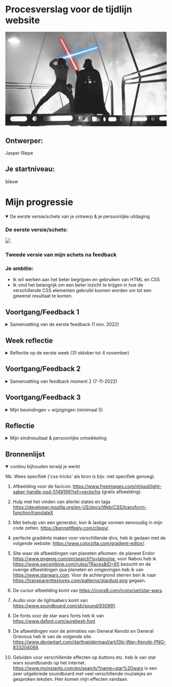 # Procesverslag voor de tijdlijn website

![Luke SKywalker vecht tegen Darth Vader in Cloud City](readme-images/star-wars-remix-song.jpeg "Luke SKywalker vecht tegen Darth Vader in Cloud City")


## Ontwerper: 
Jasper Riepe

## Je startniveau:
blauw

# Mijn progressie

<details open>
  <summary>De eerste versie/schets van je ontwerp & je persoonlijke uitdaging</summary>

  ### De eerste versie/schets:
  ![](readme-images/20221031_225448.jpg)

  ### Tweede versie van mijn schets na feedback

  ### Je ambitie:

- Ik wil werken aan het beter begrijpen en gebruiken van HTML en CSS
- Ik vind het belangrijk om een beter inzicht te krijgen in hoe de verschillende CSS elementen gebruikt kunnen worden om tot een gewenst resultaat te komen.
 
</details>




## Voortgang/Feedback 1

<details>
  <summary>Samenvatting van de eerste feedback (1 nov. 2022)</summary>

  ### Bevindingen:

  - Kijk goed waar je je informatie gaat neerzetten en maak deze ook informatief.
  - Hele scherm benutten, leuk om naar links en rechts te scrollen of naar beneden.
  - Interactief lightsaber wanneer je scrollt, dat hij langer wordt.
  - Sounds toevoegen aan de lightsabers.
  - Misschien filmpjes van gevecht scenes toevoegen.
  - Soort opstart animatie toevoegen.
  - LEGO Star Wars lightsaber toevoegen.
  - Achtergrond zwart met wat fonkelende sterretjes

  ### oplossingen:
 Tijdens de feedback van een andere student, heb ik veel nieuwe en goeie ideeën gekregen. Zo moet ik goed gaan nadenken waar ik mijn informatie neerzet. Dit wil ik graag interactief houden, dus de plek is belangrijk. Daarnaast moet ik een besluit nemen hoe ik de hele pagina wil gaan vullen. Naar beneden scrollen of links en rechts? Er moet ook duidelijke feedback komen voor de gebruiker als hij/zij op een bepaalde knop drukt. Dit kan visueel gebeuren door een zichtbare verandering of op een andere manier.

 Als volgt is het toevoegen van geluiden een *must have*. Lightsabers hebben een enorm uniek geluid, een die elk persoon wel kan herkennen. Deze wil ik dus enorm graag toepassen. Dit geldt ook voor quotes van karakters uit de film of series of andere speciale geluiden. Ik ga dus de aankomende week meer focus leggen op het begrijpen van Java codes. Ik heb het gevoel dat hier de sleutel ligt tot het maken van vele animaties.

 Ik zit ook al na te denken over een opstart animatie. Dus als je de website aanklikt en voor het eerst bekijkt, dat er een aantal afbeeldingen van lightsaber vecht scènes in beeld komen, dan langzaam het woord **Star Wars** en vervolgens verdwijnt het allemaal en verschijnen de lightabers. Door lightsabers te laten zien vooraf, weet de gebruiker sneller dat het over lightsabers gaat. Ik heb nog geen idee hoe ik dit moet gaan aanpakken, maar zoals ik al zei moet dit met CSS en Java wel lukken.

 Een Easter Egg kan een LEGO lightsabers zijn die ik toevoeg. Deze wordt natuurlijk niet in de films of dergelijke gebruikt, maar is wel een iconisch LEGO onderdeel dat elke Star Wars fan wel herkent. Verdere easter eggs zullen te maken hebben met geluiden of beelden uit de films en series van Star Wars.

 Als laatste punt is de achtergrond. Graag wil ik een achtergrond die past bij de lightsabers. Een goeie manier is het gebruik van sterretjes. Een animatie toevoegen aan de achtergrond maakt de webiste nog interessanter!

</details>

## Week reflectie
<details>
  <summary> Reflectie op de eerste week (31 oktober tot 4 november)</summary>

  ### Inleiding
  Afgelopen week heb ik mij enorm ingezet om alles te weten te komen over HTML, CSS en Java Script. Ik begon moeizaam en wist niet waar ik moest beginnen. Gelukkig waren er studenten die mij wisten te vertellen hoe ik het beste kon starten met een website en al gauw had ik mijn eerste regels code geschreven. Grappig hoe je emoties tijdens het coderen kunnen veranderen. Het ene moment ben je trots dat iets lukt, en nog geen 10 minuten later zit je gefrustreerd door een foutmelding achter je scherm te zoeken naar de typefout die je hebt gemaakt.
  
  Ik vind coderen best leuk. Je ziet meteen resultaat en dat is zeker handig voor iemand die geen geduld heeft! Ik leer enorm snel hoe HTML en CSS in elkaar zitten. We krijgen voldoende uitleg en oefeningen. Hierdoor kan ik mijn kennis blijven vergroten.

  Ik heb vertrouwen in mijn website. Ik heb tot nu toe een goeie basis, iets waar ik al trots op ben. Ik ga de aankomende week veel veranderingen doorvoeren en verbeteringen toepassen. Ik zal om feedback blijven vragen om zo tot een top resultaat te komen!

  ### Pluspunten van de week

  - Ik vraag voldoende hulp aan medestudenten, de studenassistent en docent.
  - Mijn website heeft een goeie basis om aan door te werken.
  - Er is een fijne sfeer in de klas, dat zorgt dat je niet beschaamd hoeft te zijn om vragen te stellen.
  - Zelfs ik wordt wel eens gevraagd of ik met iemand kan meekijken.

  ### Verbeterpunten van de week

- Inhoudelijk moet mijn site meer *responsive* worden.
- De animaties voor de lightsaber blades moeten gemaakt en gelinked worden.
- Ik moet meer het beoordelingsformulier bijhouden om te zorgen dat ik geen punten mis.

</details>

## Voortgang/Feedback 2

<details>
  <summary>Samenvatting van feedback moment 2 (7-11-2022)</summary>
  
  ### Bevindingen:
  Vandaag had ik een feedbakc moment met Mila uit de klas. Nadat ik haar feedback had gegeven, vulde ze voor mij een beoordelingsformulier in. Ze omcirkelde op het begin meerdere malen 'ja'. Echter toen ze verder ging kwamen we bij het eerste punt van verbetering, en dat is dat de afbeeldingen (welke tevoorschijn komen als je op een planeet klikt) nog geen goeie verhoudingen hebben. Dit klopt aangezien dit afbeeldingen waren waarmee ik de functie aan het testen was. Ook de kwaliteit van de afbeeldingen mag een stuk beter.

  Als volgende punt was er aan te merken dat wel alles goed te bereiken was met de 'tab' toets, maar nog geen interactieve elementen bevatten. Ik mag ook meer gebruik gaan maken van een bijvoorbeeld 

  #### oplossing:

</details>




## Voortgang/Feedback 3

<details>
  <summary>Mijn bevindingen + wijzigingen (minimaal 5)</summary>
  
  ### Bevinding 1:
  Omschrijving van wat er nog niet orde was (tekst en afbeeding(en)).

  #### oplossing:
  Beschrijving hoe je het hebt hebt opgelost of als het niet gelukt is hoe je het zou oplossen (tekst en afbeeding(en)).



  ### Bevinding 2:
  Omschrijving van wat er nog niet orde was (tekst en afbeeding(en)).

  #### oplossing:
  Beschrijving hoe je het hebt hebt opgelost of als het niet gelukt is hoe je het zou oplossen (tekst en afbeeding(en)).



  ### Bevinding 3:
  ...

</details>




## Reflectie

<details>
  <summary>Mijn eindresultaat & persoonlijke ontwikkeling</summary>

  ### Je uitkomst - karakteristiek screenshot(s):
  <img src="readme-images/dummy-plaatje.jpg" width="375px" alt="final ontwerp">


  ### Dit ging goed/Heb ik geleerd: 
  Korte omschrijving met plaatje(s)

  <img src="readme-images/dummy-plaatje.jpg" width="375px" alt="top">


  ### Dit was lastig/Is niet gelukt:
  Korte omschrijving met plaatje(s)

  <img src="readme-images/dummy-plaatje.jpg" width="375px" alt="bummer">
</details>




## Bronnenlijst

<details open>
<summary>continu bijhouden terwijl je werkt</summary>

Nb. Wees specifiek ('css-tricks' als bron is bijv. niet specifiek genoeg).

1. Afbeelding voor de favicon: https://www.freeimages.com/nl/psd/light-saber-handle-psd-5149199?ref=vectorhq (gratis afbeelding).

2. Hulp met het vinden van allerlei states en tags
https://developer.mozilla.org/en-US/docs/Web/CSS/transform-function/translateX

3. Met behulp van een generator, kon ik lastige vormen eenvoudig in mijn code zetten. https://bennettfeely.com/clippy/.

4. perfecte gradiënts maken voor verschillende divs, heb ik gedaan met de volgende website: https://www.colorzilla.com/gradient-editor/.

5. Site waar de afbeeldingen van planeten afkomen: de planeet Endor https://www.pngegg.com/en/search?q=tatooine, voor Naboo heb ik https://www.swcombine.com/rules/?Races&ID=65 bezocht en de overige afbeeldingen qua planeten en omgevingen heb ik van https://www.starwars.com.
Voor de achtergrond sterren ben ik naar https://transparenttextures.com/patterns/stardust.png gegaan.

6. De cursor afbeelding komt van https://icons8.com/icons/set/star-wars.

7. Audio voor de lightsabers komt van https://www.soundboard.com/sb/sound/930991.

8. De fonts voor de star wars fonts heb ik van https://www.dafont.com/aurebesh.font

9. De afbeeldingen voor de animaties van General Kenobi en General Grievous heb ik van de volgende site. https://www.deviantart.com/darthspidermaul/art/Obi-Wan-Kenobi-PNG-833204088.

10. Geluiden voor verschillende effecten op buttons etc. heb ik van star wars soundboards op het internet. https://www.myinstants.com/en/search/?name=star%20wars is een zeer uitgebriede soundboard met veel verschillende muziekjes en gesproken teksten. Hier komen mijn effecten vandaan.

</details>